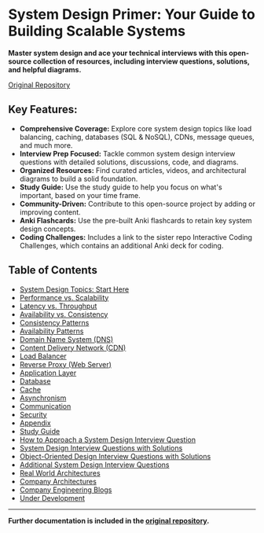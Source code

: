 # System Design Primer: Your Guide to Building Scalable Systems

**Master system design and ace your technical interviews with this open-source collection of resources, including interview questions, solutions, and helpful diagrams.**

[Original Repository](https://github.com/donnemartin/system-design-primer)

## Key Features:

*   **Comprehensive Coverage:** Explore core system design topics like load balancing, caching, databases (SQL & NoSQL), CDNs, message queues, and much more.
*   **Interview Prep Focused:** Tackle common system design interview questions with detailed solutions, discussions, code, and diagrams.
*   **Organized Resources:** Find curated articles, videos, and architectural diagrams to build a solid foundation.
*   **Study Guide:** Use the study guide to help you focus on what's important, based on your time frame.
*   **Community-Driven:** Contribute to this open-source project by adding or improving content.
*   **Anki Flashcards:** Use the pre-built Anki flashcards to retain key system design concepts.
*   **Coding Challenges:** Includes a link to the sister repo Interactive Coding Challenges, which contains an additional Anki deck for coding.

## Table of Contents

*   [System Design Topics: Start Here](#system-design-topics-start-here)
*   [Performance vs. Scalability](#performance-vs-scalability)
*   [Latency vs. Throughput](#latency-vs-throughput)
*   [Availability vs. Consistency](#availability-vs-consistency)
*   [Consistency Patterns](#consistency-patterns)
*   [Availability Patterns](#availability-patterns)
*   [Domain Name System (DNS)](#domain-name-system)
*   [Content Delivery Network (CDN)](#content-delivery-network)
*   [Load Balancer](#load-balancer)
*   [Reverse Proxy (Web Server)](#reverse-proxy-web-server)
*   [Application Layer](#application-layer)
*   [Database](#database)
*   [Cache](#cache)
*   [Asynchronism](#asynchronism)
*   [Communication](#communication)
*   [Security](#security)
*   [Appendix](#appendix)
*   [Study Guide](#study-guide)
*   [How to Approach a System Design Interview Question](#how-to-approach-a-system-design-interview-question)
*   [System Design Interview Questions with Solutions](#system-design-interview-questions-with-solutions)
*   [Object-Oriented Design Interview Questions with Solutions](#object-oriented-design-interview-questions-with-solutions)
*   [Additional System Design Interview Questions](#additional-system-design-interview-questions)
*   [Real World Architectures](#real-world-architectures)
*   [Company Architectures](#company-architectures)
*   [Company Engineering Blogs](#company-engineering-blogs)
*   [Under Development](#under-development)

---

**Further documentation is included in the [original repository](https://github.com/donnemartin/system-design-primer).**